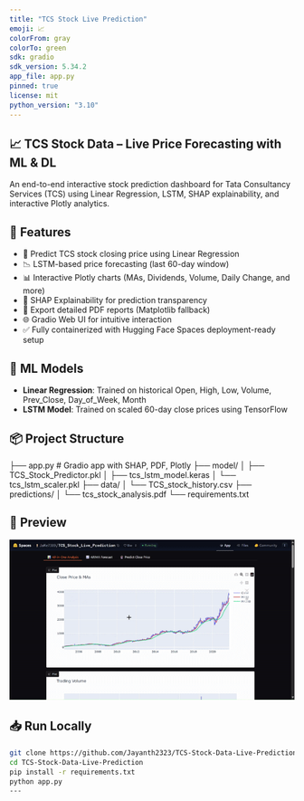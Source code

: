 ```yaml
---
title: "TCS Stock Live Prediction"
emoji: 📈
colorFrom: gray
colorTo: green
sdk: gradio
sdk_version: 5.34.2
app_file: app.py
pinned: true
license: mit
python_version: "3.10"
---
```

## 📈 TCS Stock Data – Live Price Forecasting with ML & DL

An end-to-end interactive stock prediction dashboard for Tata Consultancy Services (TCS) using Linear Regression, LSTM, SHAP explainability, and interactive Plotly analytics.

## 🚀 Features

- 🔮 Predict TCS stock closing price using Linear Regression
- 📉 LSTM-based price forecasting (last 60-day window)
- 📊 Interactive Plotly charts (MAs, Dividends, Volume, Daily Change, and more)
- 📎 SHAP Explainability for prediction transparency
- 🧾 Export detailed PDF reports (Matplotlib fallback)
- 🌐 Gradio Web UI for intuitive interaction
- ✅ Fully containerized with Hugging Face Spaces deployment-ready setup

## 🧠 ML Models

- **Linear Regression**: Trained on historical Open, High, Low, Volume, Prev_Close, Day_of_Week, Month
- **LSTM Model**: Trained on scaled 60-day close prices using TensorFlow

## 📦 Project Structure

├── app.py # Gradio app with SHAP, PDF, Plotly
├── model/
│ ├── TCS_Stock_Predictor.pkl
│ ├── tcs_lstm_model.keras
│ └── tcs_lstm_scaler.pkl
├── data/
│ └── TCS_stock_history.csv
├── predictions/
│ └── tcs_stock_analysis.pdf
└── requirements.txt

## 📸 Preview

![Demo](assets/demo.gif)

## 📥 Run Locally

```bash
git clone https://github.com/Jayanth2323/TCS-Stock-Data-Live-Prediction
cd TCS-Stock-Data-Live-Prediction
pip install -r requirements.txt
python app.py
---
